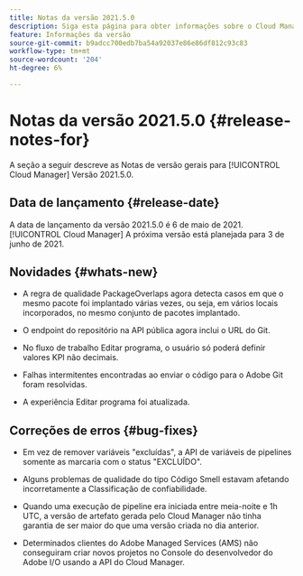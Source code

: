 ```yaml
---
title: Notas da versão 2021.5.0
description: Siga esta página para obter informações sobre o Cloud Manager Versão 2021.5.0
feature: Informações da versão
source-git-commit: b9adcc700edb7ba54a92037e86e86df812c93c83
workflow-type: tm+mt
source-wordcount: '204'
ht-degree: 6%

---
```


# Notas da versão 2021.5.0 {#release-notes-for}

A seção a seguir descreve as Notas de versão gerais para [!UICONTROL Cloud Manager] Versão 2021.5.0.

## Data de lançamento {#release-date}

A data de lançamento da versão 2021.5.0 é 6 de maio de 2021.
[!UICONTROL Cloud Manager]
A próxima versão está planejada para 3 de junho de 2021.

## Novidades {#whats-new}

* A regra de qualidade PackageOverlaps agora detecta casos em que o mesmo pacote foi implantado várias vezes, ou seja, em vários locais incorporados, no mesmo conjunto de pacotes implantado.

* O endpoint do repositório na API pública agora inclui o URL do Git.

* No fluxo de trabalho Editar programa, o usuário só poderá definir valores KPI não decimais.

* Falhas intermitentes encontradas ao enviar o código para o Adobe Git foram resolvidas.

* A experiência Editar programa foi atualizada.

## Correções de erros {#bug-fixes}

* Em vez de remover variáveis &quot;excluídas&quot;, a API de variáveis de pipelines somente as marcaria com o status &quot;EXCLUÍDO&quot;.

* Alguns problemas de qualidade do tipo Código Smell estavam afetando incorretamente a Classificação de confiabilidade.

* Quando uma execução de pipeline era iniciada entre meia-noite e 1h UTC, a versão de artefato gerada pelo Cloud Manager não tinha garantia de ser maior do que uma versão criada no dia anterior.

* Determinados clientes do Adobe Managed Services (AMS) não conseguiram criar novos projetos no Console do desenvolvedor do Adobe I/O usando a API do Cloud Manager.
